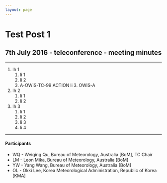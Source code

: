 ```yaml
---
layout: page
---
```

# Test Post 1

## 7th July 2016 - teleconference - meeting minutes

---

1. lh 1
	1. li 1
	2. li 2
	3. A-OWIS-TC-99 ACTION li 3. OWIS-A
2. lh 2
	1. li 1
	2. li 2
3. lh 3
	1. li 1
	2. li 2
	3. li 3
	4. li 4

---
	
#### Participants
- WQ - Weiqing Qu, Bureau of Meteorology, Australia [BoM], TC Chair
- LM - Leon Mika, Bureau of Meteorology, Australia [BoM]
- YW - Yang Wang, Bureau of Meteorology, Australia [BoM]
- OL - Okki Lee, Korea Meteorological Administration, Republic of Korea [KMA]

